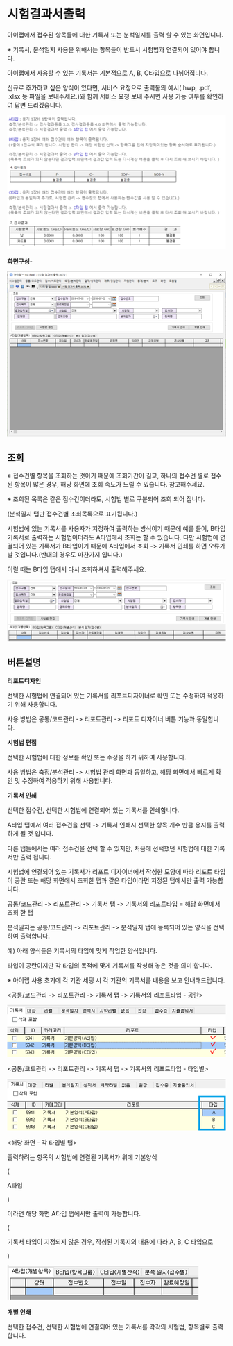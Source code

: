 # 시험결과서출력

아이랩에서 접수된 항목들에 대한 기록서 또는 분석일지를 출력 할 수 있는 화면입니다.

※ 기록서, 분석일지 사용을 위해서는 항목들이 반드시 시험법과 연결되어 있어야 합니다.

아이랩에서 사용할 수 있는 기록서는 기본적으로 A, B, C타입으로 나뉘어집니다.

신규로 추가하고 싶은 양식이 있다면, 서비스 요청으로 출력물의 예시\(.hwp, .pdf, .xlsx 등 파일을 보내주세요.\)와 함께 서비스 요청 보내 주시면 사용 가능 여부를 확인하여 답변 드리겠습니다.

![](../.gitbook/assets/233%20%281%29.png)

**화면구성-**

![](../.gitbook/assets/234%20%281%29.png)

## 조회

※ 접수건별 항목을 조회하는 것이기 때문에 조회기간이 길고, 하나의 접수건 별로 접수된 항목이 많은 경우, 해당 화면에 조회 속도가 느릴 수 있습니다. 참고해주세요.

※ 조회된 목록은 같은 접수건이더라도, 시험법 별로 구분되어 조회 되어 집니다.

\(분석일지 탭만 접수건별 조회목록으로 표기됩니다.\)

시험법에 있는 기록서를 사용자가 지정하여 출력하는 방식이기 때문에 예를 들어, B타입 기록서로 출력하는 시험법이더라도 A타입에서 조회는 할 수 있습니다. 다만 시험법에 연결되어 있는 기록서가 B타입이기 때문에 A타입에서 조회 -&gt; 기록서 인쇄를 하면 오류가 날 것입니다.\(반대의 경우도 마찬가지 입니다.\)

이럴 때는 B타입 탭에서 다시 조회하셔서 출력해주세요.

![](../.gitbook/assets/235%20%281%29.png)

## 버튼설명

**리포트디자인**

선택한 시험법에 연결되어 있는 기록서를 리포트디자이너로 확인 또는 수정하여 적용하기 위해 사용합니다.

사용 방법은 공통/코드관리 -&gt; 리포트관리 -&gt; 리포트 디자이너 버튼 기능과 동일합니다.

**시험법 편집**

선택한 시험법에 대한 정보를 확인 또는 수정을 하기 위하여 사용합니다.

사용 방법은 측정/분석관리 -&gt; 시험법 관리 화면과 동일하고, 해당 화면에서 빠르게 확인 및 수정하여 적용하기 위해 사용합니다.

**기록서 인쇄**

선택한 접수건, 선택한 시험법에 연결되어 있는 기록서를 인쇄합니다.

A타입 탭에서 여러 접수건을 선택 -&gt; 기록서 인쇄시 선택한 항목 개수 만큼 용지를 출력하게 될 것 입니다.

다른 탭들에서는 여러 접수건을 선택 할 수 있지만, 처음에 선택했던 시험법에 대한 기록서만 출력 됩니다.

시험법에 연결되어 있는 기록서가 리포트 디자이너에서 작성한 모양에 따라 리포트 타입이 공란 또는 해당 화면에서 조회한 탭과 같은 타입이라면 지정된 탭에서만 출력 가능합니다.

공통/코드관리 -&gt; 리포트관리 -&gt; 기록서 탭 -&gt; 기록서의 리포트타입 = 해당 화면에서 조회 한 탭

분석일지는 공통/코드관리 -&gt; 리포트관리 -&gt; 분석일지 탭에 등록되어 있는 양식을 선택하여 출력합니다.

예\) 아래 양식들은 기록서의 타입에 맞게 작업한 양식입니다.

타입이 공란이지만 각 타입의 목적에 맞게 기록서를 작성해 놓은 것을 의미 합니다.

※ 아이랩 사용 초기에 각 기관 세팅 시 각 기관의 기록서를 내용을 보고 안내해드립니다.

&lt;공통/코드관리 -&gt; 리포트관리 -&gt; 기록서 탭 -&gt; 기록서의 리포트타입 - 공란&gt;

![](../.gitbook/assets/236%20%281%29.png)

&lt;공통/코드관리 -&gt; 리포트관리 -&gt; 기록서 탭 -&gt; 기록서의 리포트타입 - 타입별&gt;

![](../.gitbook/assets/237%20%281%29.png)

&lt;해당 화면 - 각 타입별 탭&gt;

출력하려는 항목의 시험법에 연결된 기록서가 위에 기본양식

\(

A타입

\)

이라면 해당 화면 A타입 탭에서만 출력이 가능합니다.

\(

기록서 타입이 지정되지 않은 경우, 작성된 기록지의 내용에 따라 A, B, C 타입으로 

\)

![](../.gitbook/assets/238%20%281%29.png)

**개별 인쇄**

선택한 접수건, 선택한 시험법에 연결되어 있는 기록서를 각각의 시험법, 항목별로 출력합니다.


